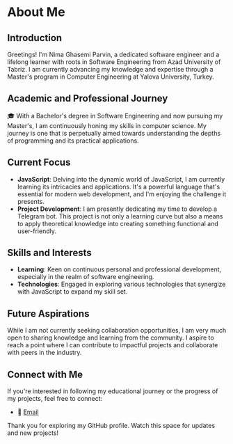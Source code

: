 # About Me

## Introduction

Greetings! I'm Nima Ghasemi Parvin, a dedicated software engineer and a lifelong learner with roots in Software Engineering from Azad University of Tabriz. I am currently advancing my knowledge and expertise through a Master's program in Computer Engineering at Yalova University, Turkey.

## Academic and Professional Journey

🎓 With a Bachelor's degree in Software Engineering and now pursuing my Master's, I am continuously honing my skills in computer science. My journey is one that is perpetually aimed towards understanding the depths of programming and its practical applications.

## Current Focus

- **JavaScript**: Delving into the dynamic world of JavaScript, I am currently learning its intricacies and applications. It's a powerful language that's essential for modern web development, and I'm enjoying the challenge it presents.
- **Project Development**: I am presently dedicating my time to develop a Telegram bot. This project is not only a learning curve but also a means to apply theoretical knowledge into creating something functional and user-friendly.

## Skills and Interests

- **Learning**: Keen on continuous personal and professional development, especially in the realm of software engineering.
- **Technologies**: Engaged in exploring various technologies that synergize with JavaScript to expand my skill set.

## Future Aspirations

While I am not currently seeking collaboration opportunities, I am very much open to sharing knowledge and learning from the community. I aspire to reach a point where I can contribute to impactful projects and collaborate with peers in the industry.

## Connect with Me

If you're interested in following my educational journey or the progress of my projects, feel free to connect:

- 📧 [Email](mailto:nimaghasemiparvin@gmail.com)

Thank you for exploring my GitHub profile. Watch this space for updates and new projects!


